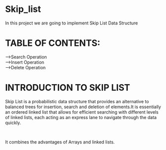 # Skip_list
<P>In this project we are going to implement Skip List Data Structure</P>

<h1>TABLE OF CONTENTS:</h1>
  -->Search Operation
<br>
  -->Insert Operation
<br>
  -->Delete Operation


<h1>INTRODUCTION TO SKIP LIST</h1>
<p>Skip List is a probabilistic data structure that provides an alternative to balanced trees for insertion, search and deletion of elements.It is essentially an ordered linked list that allows for efficient searching with different levels of linked lists, each acting as an express lane to navigate through the data quickly.</p>
<br>
<p>It combines the advantages of Arrays and linked lists.</p>
